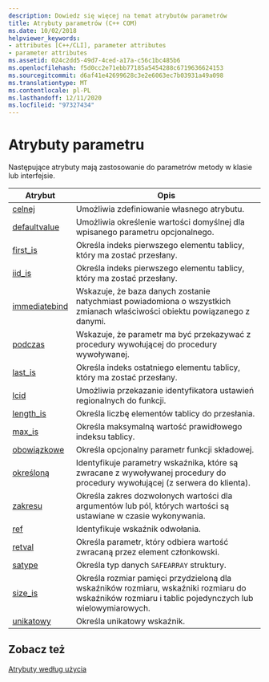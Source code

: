 ```yaml
---
description: Dowiedz się więcej na temat atrybutów parametrów
title: Atrybuty parametrów (C++ COM)
ms.date: 10/02/2018
helpviewer_keywords:
- attributes [C++/CLI], parameter attributes
- parameter attributes
ms.assetid: 024c2dd5-49d7-4ced-a17a-c56c1bc485b6
ms.openlocfilehash: f5d0cc2e71ebb77185a5454288c6719636624153
ms.sourcegitcommit: d6af41e42699628c3e2e6063ec7b03931a49a098
ms.translationtype: MT
ms.contentlocale: pl-PL
ms.lasthandoff: 12/11/2020
ms.locfileid: "97327434"
---
```

# <a name="parameter-attributes"></a>Atrybuty parametru

Następujące atrybuty mają zastosowanie do parametrów metody w klasie lub interfejsie.

|Atrybut|Opis|
|---------------|-----------------|
|[celnej](custom-cpp.md)|Umożliwia zdefiniowanie własnego atrybutu.|
|[defaultvalue](defaultvalue.md)|Umożliwia określenie wartości domyślnej dla wpisanego parametru opcjonalnego.|
|[first_is](first-is.md)|Określa indeks pierwszego elementu tablicy, który ma zostać przesłany.|
|[iid_is](iid-is.md)|Określa indeks pierwszego elementu tablicy, który ma zostać przesłany.|
|[immediatebind](immediatebind.md)|Wskazuje, że baza danych zostanie natychmiast powiadomiona o wszystkich zmianach właściwości obiektu powiązanego z danymi.|
|[podczas](in-cpp.md)|Wskazuje, że parametr ma być przekazywać z procedury wywołującej do procedury wywoływanej.|
|[last_is](last-is.md)|Określa indeks ostatniego elementu tablicy, który ma zostać przesłany.|
|[lcid](lcid.md)|Umożliwia przekazanie identyfikatora ustawień regionalnych do funkcji.|
|[length_is](length-is.md)|Określa liczbę elementów tablicy do przesłania.|
|[max_is](max-is.md)|Określa maksymalną wartość prawidłowego indeksu tablicy.|
|[obowiązkowe](optional-cpp.md)|Określa opcjonalny parametr funkcji składowej.|
|[określoną](out-cpp.md)|Identyfikuje parametry wskaźnika, które są zwracane z wywoływanej procedury do procedury wywołującej (z serwera do klienta).|
|[zakresu](range-cpp.md)|Określa zakres dozwolonych wartości dla argumentów lub pól, których wartości są ustawiane w czasie wykonywania.|
|[ref](ref-cpp.md)|Identyfikuje wskaźnik odwołania.|
|[retval](retval.md)|Określa parametr, który odbiera wartość zwracaną przez element członkowski.|
|[satype](satype.md)|Określa typ danych `SAFEARRAY` struktury.|
|[size_is](size-is.md)|Określa rozmiar pamięci przydzieloną dla wskaźników rozmiaru, wskaźniki rozmiaru do wskaźników rozmiaru i tablic pojedynczych lub wielowymiarowych.|
|[unikatowy](unique-cpp.md)|Określa unikatowy wskaźnik.|

## <a name="see-also"></a>Zobacz też

[Atrybuty według użycia](attributes-by-usage.md)
